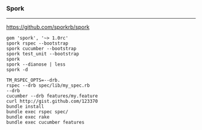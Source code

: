 ### Spork
---
https://github.com/sporkrb/spork

```
gem 'spork', '~> 1.0rc'
spork rspec --bootstrap
spork cucumber --bootstrap
spork test_unit --bootstrap
spork
spork --dianose | less
spork -d

TM_RSPEC_OPTS=--drb.
rspec --drb spec/lib/my_spec.rb
--drb
cucumber --drb features/my.feature
curl http://gist.github.com/123370
bundle install
bundle exec rspec spec/
bundle exec rake
bundle exec cucumber features
```

```
```

```
```









